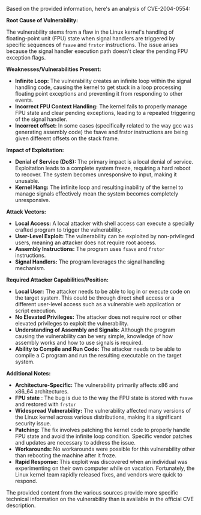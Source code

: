 Based on the provided information, here's an analysis of CVE-2004-0554:

**Root Cause of Vulnerability:**

The vulnerability stems from a flaw in the Linux kernel's handling of floating-point unit (FPU) state when signal handlers are triggered by specific sequences of `fsave` and `frstor` instructions. The issue arises because the signal handler execution path doesn't clear the pending FPU exception flags.

**Weaknesses/Vulnerabilities Present:**

*   **Infinite Loop:** The vulnerability creates an infinite loop within the signal handling code, causing the kernel to get stuck in a loop processing floating point exceptions and preventing it from responding to other events.
*  **Incorrect FPU Context Handling:** The kernel fails to properly manage FPU state and clear pending exceptions, leading to a repeated triggering of the signal handler.
*   **Incorrect offset:** In some cases (specifically related to the way gcc was generating assembly code) the fsave and frstor instructions are being given different offsets on the stack frame.

**Impact of Exploitation:**

*   **Denial of Service (DoS):** The primary impact is a local denial of service. Exploitation leads to a complete system freeze, requiring a hard reboot to recover. The system becomes unresponsive to input, making it unusable.
*   **Kernel Hang:** The infinite loop and resulting inability of the kernel to manage signals effectively mean the system becomes completely unresponsive.

**Attack Vectors:**

*   **Local Access:** A local attacker with shell access can execute a specially crafted program to trigger the vulnerability.
*   **User-Level Exploit:**  The vulnerability can be exploited by non-privileged users, meaning an attacker does not require root access.
*   **Assembly Instructions:** The program uses `fsave` and `frstor` instructions.
*   **Signal Handlers:** The program leverages the signal handling mechanism.

**Required Attacker Capabilities/Position:**

*   **Local User:** The attacker needs to be able to log in or execute code on the target system. This could be through direct shell access or a different user-level access such as a vulnerable web application or script execution.
*   **No Elevated Privileges:** The attacker does not require root or other elevated privileges to exploit the vulnerability.
*  **Understanding of Assembly and Signals:** Although the program causing the vulnerability can be very simple, knowledge of how assembly works and how to use signals is required.
*   **Ability to Compile and Run Code:** The attacker needs to be able to compile a C program and run the resulting executable on the target system.

**Additional Notes:**

*   **Architecture-Specific:** The vulnerability primarily affects x86 and x86_64 architectures.
*  **FPU state** : The bug is due to the way the FPU state is stored with `fsave` and restored with `frstor`
*   **Widespread Vulnerability:** The vulnerability affected many versions of the Linux kernel across various distributions, making it a significant security issue.
*   **Patching:** The fix involves patching the kernel code to properly handle FPU state and avoid the infinite loop condition. Specific vendor patches and updates are necessary to address the issue.
*   **Workarounds:** No workarounds were possible for this vulnerability other than rebooting the machine after it froze.
*   **Rapid Response:** This exploit was discovered when an individual was experimenting on their own computer while on vacation. Fortunately, the Linux kernel team rapidly released fixes, and vendors were quick to respond.

The provided content from the various sources provide more specific technical information on the vulnerability than is available in the official CVE description.